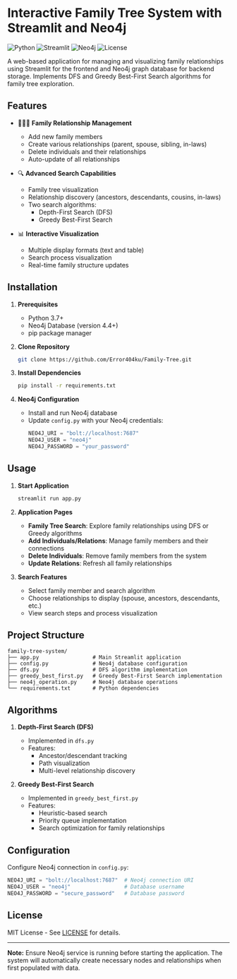 # Interactive Family Tree System with Streamlit and Neo4j
![Python](https://img.shields.io/badge/Python-3.7%2B-blue.svg)
![Streamlit](https://img.shields.io/badge/Streamlit-1.22.0-FF4B4B.svg)
![Neo4j](https://img.shields.io/badge/Neo4j-4.4.0-008CC1.svg)
![License](https://img.shields.io/badge/License-MIT-yellow.svg)

A web-based application for managing and visualizing family relationships using Streamlit for the frontend and Neo4j graph database for backend storage. Implements DFS and Greedy Best-First Search algorithms for family tree exploration.

## Features

- 🧑‍🤝‍🧑 **Family Relationship Management**
  - Add new family members
  - Create various relationships (parent, spouse, sibling, in-laws)
  - Delete individuals and their relationships
  - Auto-update of all relationships

- 🔍 **Advanced Search Capabilities**
  - Family tree visualization
  - Relationship discovery (ancestors, descendants, cousins, in-laws)
  - Two search algorithms:
    - Depth-First Search (DFS)
    - Greedy Best-First Search

- 📊 **Interactive Visualization**
  - Multiple display formats (text and table)
  - Search process visualization
  - Real-time family structure updates

## Installation

1. **Prerequisites**
   - Python 3.7+
   - Neo4j Database (version 4.4+)
   - pip package manager

2. **Clone Repository**
   ```bash
   git clone https://github.com/Error404ku/Family-Tree.git
   ```

3. **Install Dependencies**
   ```bash
   pip install -r requirements.txt
   ```

4. **Neo4j Configuration**
   - Install and run Neo4j database
   - Update `config.py` with your Neo4j credentials:
     ```python
     NEO4J_URI = "bolt://localhost:7687"
     NEO4J_USER = "neo4j"
     NEO4J_PASSWORD = "your_password"
     ```

## Usage

1. **Start Application**
   ```bash
   streamlit run app.py
   ```

2. **Application Pages**
   - **Family Tree Search**: Explore family relationships using DFS or Greedy algorithms
   - **Add Individuals/Relations**: Manage family members and their connections
   - **Delete Individuals**: Remove family members from the system
   - **Update Relations**: Refresh all family relationships

3. **Search Features**
   - Select family member and search algorithm
   - Choose relationships to display (spouse, ancestors, descendants, etc.)
   - View search steps and process visualization

## Project Structure

```
family-tree-system/
├── app.py                 # Main Streamlit application
├── config.py              # Neo4j database configuration
├── dfs.py                 # DFS algorithm implementation
├── greedy_best_first.py   # Greedy Best-First Search implementation
├── neo4j_operation.py     # Neo4j database operations
└── requirements.txt       # Python dependencies
```

## Algorithms

1. **Depth-First Search (DFS)**
   - Implemented in `dfs.py`
   - Features:
     - Ancestor/descendant tracking
     - Path visualization
     - Multi-level relationship discovery

2. **Greedy Best-First Search**
   - Implemented in `greedy_best_first.py`
   - Features:
     - Heuristic-based search
     - Priority queue implementation
     - Search optimization for family relationships

## Configuration

Configure Neo4j connection in `config.py`:
```python
NEO4J_URI = "bolt://localhost:7687"  # Neo4j connection URI
NEO4J_USER = "neo4j"                 # Database username
NEO4J_PASSWORD = "secure_password"   # Database password
```

## License

MIT License - See [LICENSE](LICENSE) for details.

---

**Note:** Ensure Neo4j service is running before starting the application. The system will automatically create necessary nodes and relationships when first populated with data.
